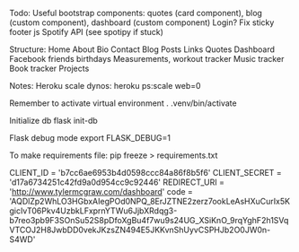 Todo:
Useful bootstrap components: quotes (card component), blog (custom component), dashboard (custom component)
Login?
Fix sticky footer js
Spotify API (see spotipy if stuck)


Structure:
Home
  About
  Bio
  Contact
Blog
  Posts
    Links
    Quotes
Dashboard
  Facebook friends birthdays
  Measurements, workout tracker
  Music tracker
  Book tracker
Projects


Notes:
Heroku scale dynos:
heroku ps:scale web=0

Remember to activate virtual environment
. .venv/bin/activate

Initialize db
flask init-db

Flask debug mode
export FLASK_DEBUG=1

To make requirements file:
pip freeze > requirements.txt

CLIENT_ID = 'b7cc6ae6953b4d0598ccc84a86f8b5f6'
CLIENT_SECRET = 'd17a6734251c42fd9a0d954cc9c92446'
REDIRECT_URI = 'http://www.tylermcgraw.com/dashboard'
code = 'AQDlZp2WhLO3HGbxAIegPOd0NPQ_8ErJZTNE2zerz7ookLeAsHXuCurIx5KgicIvT06Pkv4UzbkLFxprnYTWu6JjbXRdqg3-b7reo3pb9F3SOnSu52S8pDfoXgBu4f7wu9s24UG_XSiKnO_9rqYghF2h1SVqVTCOJ2H8JwbDD0vekJKzsZN494E5JKKvnShUyvCSPHJb2O0JW0n-S4WD'
